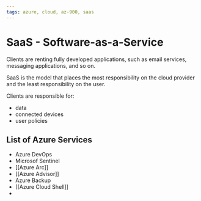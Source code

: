 ```yaml
---
tags: azure, cloud, az-900, saas
---
```


# SaaS - Software-as-a-Service

Clients are renting fully developed applications, such as email services, messaging applications, and so on.

SaaS is the model that places the most responsibility on the cloud provider and the least responsibility on the user.

Clients are responsible for:

- data
- connected devices
- user policies

## List of Azure Services

- Azure DevOps
- Microsof Sentinel
- [[Azure Arc]]
- [[Azure Advisor]]
- Azure Backup
- [[Azure Cloud Shell]]
-
